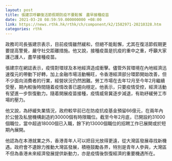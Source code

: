 ```yaml
---
layout: post
title: 張建宗呼籲復活節假期防疫不要鬆懈　盡早接種疫苗
date: 2021-03-28 08:59:59.000000000 +08:00
link: https://news.rthk.hk/rthk/ch/component/k2/1582971-20210328.htm
categories: rthk
---
```


政務司司長張建宗表示，目前疫情雖然緩和，但絕不能鬆懈，尤其在復活節假期更要提高警覺，嚴守社交距離措施。他又說，接種疫苗是抗疫的重中之重，呼籲大家護己護人，盡早接種疫苗。

張建宗在網誌表示，疫情對環球及本地經濟造成衝擊。儘管外貿環境在內地經濟迅速復元的帶動下好轉，加上金融市場活動暢旺，令香港經濟部分環節開始改善，但不少面向消費者的行業，經營狀況仍然困難。勞工市場在去年12月至今年2月繼續受壓，期內較後時間隨着疫情改善已趨向穩定。他表示，只要疫情受控，經濟活動有望進一步恢復動力。隨着開展疫苗接種，疫情威脅冀逐步減退，有助紓緩勞工市場的壓力。

他又說，為紓緩失業情況，政府較早前已在防疫抗疫基金預留66億元，在兩年內於公營及私營機構創造約30000個有時限職位。截至今年2月底，已開設約31000個職位，當中超過18000個已入職，餘下約13000個職位的招聘工作已展開或於短期內展開。

他認為在本港就業之外，香港青年人可以把目光放得更遠，從大灣區發展尋找新機遇。政府會不遺餘力推動大灣區發展，積極鼓勵各界，特別是青年人參與，大灣區不但為香港未來經濟發展提供新動力，亦是疫情後恢復經濟的重要機遇所在。
